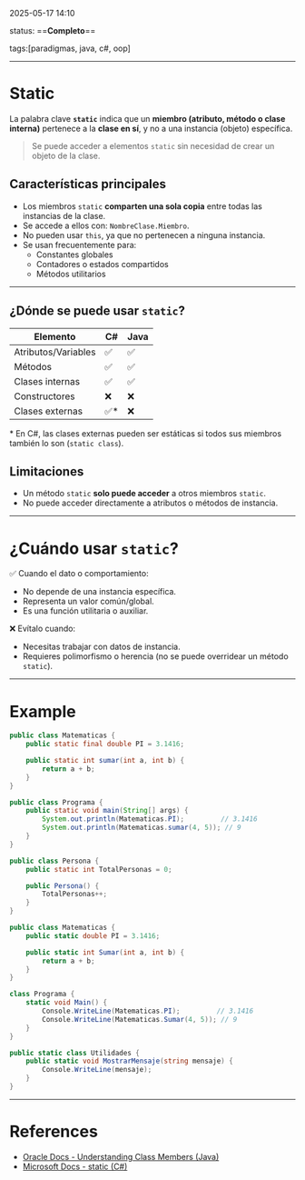 2025-05-17 14:10

status: ==**Completo**==

tags:[paradigmas, java, c#, oop]

---
# Static
La palabra clave **`static`** indica que un **miembro (atributo, método o clase interna)** pertenece a la **clase en sí**, y no a una instancia (objeto) específica.

> Se puede acceder a elementos `static` sin necesidad de crear un objeto de la clase.

## Características principales
- Los miembros `static` **comparten una sola copia** entre todas las instancias de la clase.
- Se accede a ellos con: `NombreClase.Miembro`.
- No pueden usar `this`, ya que no pertenecen a ninguna instancia.
- Se usan frecuentemente para:
  - Constantes globales
  - Contadores o estados compartidos
  - Métodos utilitarios
---
## ¿Dónde se puede usar `static`?

| Elemento            | C#  | Java |
|---------------------|-----|------|
| Atributos/Variables | ✅  | ✅   |
| Métodos             | ✅  | ✅   |
| Clases internas     | ✅  | ✅   |
| Constructores       | ❌  | ❌   |
| Clases externas     | ✅\*| ❌   |

\* En C#, las clases externas pueden ser estáticas si todos sus miembros también lo son (`static class`).

## Limitaciones
- Un método `static` **solo puede acceder** a otros miembros `static`.
- No puede acceder directamente a atributos o métodos de instancia.
---
# ¿Cuándo usar `static`?

✅ Cuando el dato o comportamiento:
- No depende de una instancia específica.
- Representa un valor común/global.
- Es una función utilitaria o auxiliar.

❌ Evítalo cuando:
- Necesitas trabajar con datos de instancia.
- Requieres polimorfismo o herencia (no se puede overridear un método `static`).
---
# Example
```java
public class Matematicas {
    public static final double PI = 3.1416;

    public static int sumar(int a, int b) {
        return a + b;
    }
}

public class Programa {
    public static void main(String[] args) {
        System.out.println(Matematicas.PI);         // 3.1416
        System.out.println(Matematicas.sumar(4, 5)); // 9
    }
}

public class Persona {
    public static int TotalPersonas = 0;

    public Persona() {
        TotalPersonas++;
    }
}
```

```c#
public class Matematicas {
    public static double PI = 3.1416;

    public static int Sumar(int a, int b) {
        return a + b;
    }
}

class Programa {
    static void Main() {
        Console.WriteLine(Matematicas.PI);         // 3.1416
        Console.WriteLine(Matematicas.Sumar(4, 5)); // 9
    }
}

public static class Utilidades {
    public static void MostrarMensaje(string mensaje) {
        Console.WriteLine(mensaje);
    }
}

```

---
# References
- [Oracle Docs - Understanding Class Members (Java)](https://docs.oracle.com/javase/tutorial/java/javaOO/classvars.html)
- [Microsoft Docs - static (C#)](https://learn.microsoft.com/en-us/dotnet/csharp/language-reference/keywords/static)